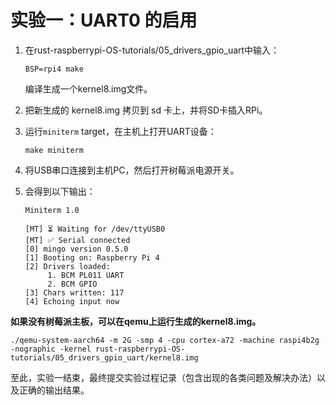 # 实验一：UART0 的启用

1. 在rust-raspberrypi-OS-tutorials/05_drivers_gpio_uart中输入：
   
   ```shell
   BSP=rpi4 make
   ```

   编译生成一个kernel8.img文件。

2. 把新生成的 kernel8.img 拷贝到 sd 卡上，并将SD卡插入RPi。

3. 运行`miniterm` target，在主机上打开UART设备：

   ```shell
   make miniterm
   ```

4. 将USB串口连接到主机PC，然后打开树莓派电源开关。

5. 会得到以下输出：
 
    ```shell
   Miniterm 1.0
   
   [MT] ⏳ Waiting for /dev/ttyUSB0
   [MT] ✅ Serial connected
   [0] mingo version 0.5.0
   [1] Booting on: Raspberry Pi 4
   [2] Drivers loaded:
         1. BCM PL011 UART
         2. BCM GPIO
   [3] Chars written: 117
   [4] Echoing input now
   ```
    
**如果没有树莓派主板，可以在qemu上运行生成的kernel8.img。**

   ```shell
   ./qemu-system-aarch64 -m 2G -smp 4 -cpu cortex-a72 -machine raspi4b2g -nographic -kernel rust-raspberrypi-OS-tutorials/05_drivers_gpio_uart/kernel8.img
   ```



至此，实验一结束，最终提交实验过程记录（包含出现的各类问题及解决办法）以及正确的输出结果。
